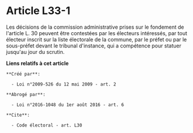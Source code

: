 # Article L33-1

Les décisions de la commission administrative prises sur le fondement de l'article L. 30 peuvent être contestées par les
électeurs intéressés, par tout électeur inscrit sur la liste électorale de la commune, par le préfet ou par le sous-préfet
devant le tribunal d'instance, qui a compétence pour statuer jusqu'au jour du scrutin.

**Liens relatifs à cet article**

	**Créé par**:

	  - Loi n°2009-526 du 12 mai 2009 - art. 2

	**Abrogé par**:

	  - Loi n°2016-1048 du 1er août 2016 - art. 6

	**Cite**:

	  - Code électoral - art. L30
